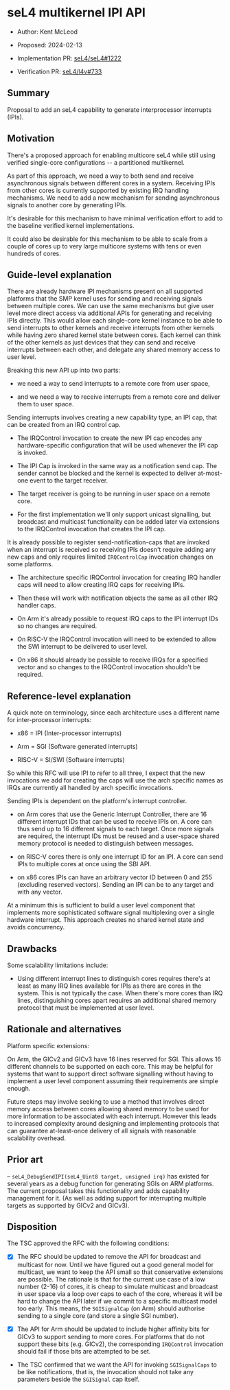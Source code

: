 <!--
  SPDX-License-Identifier: CC-BY-SA-4.0
  Copyright 2024 Kry10
-->

# seL4 multikernel IPI API

- Author: Kent McLeod
- Proposed: 2024-02-13

- Implementation PR: [seL4/seL4#1222]
- Verification PR: [seL4/l4v#733]

## Summary

Proposal to add an seL4 capability to generate interprocessor interrupts (IPIs).

## Motivation

There's a proposed approach for enabling multicore seL4 while still using
verified single-core configurations -- a partitioned multikernel.

As part of this approach, we need a way to both send and receive asynchronous
signals between different cores in a system. Receiving IPIs from other cores is
currently supported by existing IRQ handling mechanisms. We need to add a new
mechanism for sending asynchronous signals to another core by generating IPIs.

It's desirable for this mechanism to have minimal verification effort to add to
the baseline verified kernel implementations.

It could also be desirable for this mechanism to be able to scale from a couple
of cores up to very large multicore systems with tens or even hundreds of cores.

## Guide-level explanation

There are already hardware IPI mechanisms present on all supported platforms
that the SMP kernel uses for sending and receiving signals between multiple
cores. We can use the same mechanisms but give user level more direct access via
additional APIs for generating and receiving IPIs directly. This would allow
each single-core kernel instance to be able to send interrupts to other kernels
and receive interrupts from other kernels while having zero shared kernel state
between cores. Each kernel can think of the other kernels as just devices that
they can send and receive interrupts between each other, and delegate any shared
memory access to user level.

Breaking this new API up into two parts:

- we need a way to send interrupts to a remote core from user space,

- and we need a way to receive interrupts from a remote core and deliver them to
  user space.

Sending interrupts involves creating a new capability type, an IPI cap, that can
be created from an IRQ control cap.

- The IRQControl invocation to create the new IPI cap encodes any
  hardware-specific configuration that will be used whenever the IPI cap is
  invoked.

- The IPI Cap is invoked in the same way as a notification send cap. The sender
  cannot be blocked and the kernel is expected to deliver at-most-one event to
  the target receiver.

- The target receiver is going to be running in user space on a remote core.

- For the first implementation we'll only support unicast signalling, but
  broadcast and multicast functionality can be added later via extensions to the
  IRQControl invocation that creates the IPI cap.

It is already possible to register send-notification-caps that are invoked when
an interrupt is received so receiving IPIs doesn't require adding any new caps
and only requires limited `IRQControlCap` invocation changes on some platforms.

- The architecture specific IRQControl invocation for creating IRQ handler caps
  will need to allow creating IRQ caps for receiving IPIs.

- Then these will work with notification objects the same as all other IRQ
  handler caps.

- On Arm it's already possible to request IRQ caps to the IPI interrupt IDs so
  no changes are required.

- On RISC-V the IRQControl invocation will need to be extended to allow the SWI
  interrupt to be delivered to user level.

- On x86 it should already be possible to receive IRQs for a specified vector
  and so changes to the IRQControl invocation shouldn't be required.

## Reference-level explanation

A quick note on terminology, since each architecture uses a different name for
inter-processor interrupts:

- x86 = IPI (Inter-processor interrupts)

- Arm = SGI (Software generated interrupts)

- RISC-V = SI/SWI (Software interrupts)

So while this RFC will use IPI to refer to all three, I expect that the new
invocations we add for creating the caps will use the arch specific names as
IRQs are currently all handled by arch specific invocations.

Sending IPIs is dependent on the platform's interrupt controller.

- on Arm cores that use the Generic Interrupt Controller, there are 16 different
  interrupt IDs that can be used to receive IPIs on. A core can thus send up to
  16 different signals to each target. Once more signals are required, the
  interrupt IDs must be reused and a user-space shared memory protocol is needed
  to distinguish between messages.

- on RISC-V cores there is only one interrupt ID for an IPI. A core can send
  IPIs to multiple cores at once using the SBI API.

- on x86 cores IPIs can have an arbitrary vector ID between 0 and 255 (excluding
  reserved vectors). Sending an IPI can be to any target and with any vector.

At a minimum this is sufficient to build a user level component that implements
more sophisticated software signal multiplexing over a single hardware
interrupt. This approach creates no shared kernel state and avoids concurrency.

## Drawbacks

Some scalability limitations include:

- Using different interrupt lines to distinguish cores requires there's at least
  as many IRQ lines available for IPIs as there are cores in the system. This is
  not typically the case. When there's more cores than IRQ lines, distinguishing
  cores apart requires an additional shared memory protocol that must be
  implemented at user level.

## Rationale and alternatives

Platform specific extensions:

On Arm, the GICv2 and GICv3 have 16 lines reserved for SGI. This allows 16
different channels to be supported on each core. This may be helpful for systems
that want to support direct software signalling without having to implement a
user level component assuming their requirements are simple enough.

Future steps may involve seeking to use a method that involves direct memory
access between cores allowing shared memory to be used for more information to
be associated with each interrupt. However this leads to increased complexity
around designing and implementing protocols that can guarantee at-least-once
delivery of all signals with reasonable scalability overhead.

## Prior art

– `seL4_DebugSendIPI(seL4_Uint8 target, unsigned irq)` has existed for several
  years as a debug function for generating SGIs on ARM platforms. The current
  proposal takes this functionality and adds capability management for it. (As
  well as adding support for interrupting multiple targets as supported by GICv2
  and GICv3).

## Disposition

The TSC approved the RFC with the following conditions:

- [x] The RFC should be updated to remove the API for broadcast and multicast for
  now. Until we have figured out a good general model for multicast, we want to
  keep the API small so that conservative extensions are possible. The rationale
  is that for the current use case of a low number (2-16) of cores, it is cheap
  to simulate multicast and broadcast in user space via a loop over caps to each
  of the core, whereas it will be hard to change the API later if we commit to a
  specific multicast model too early. This means, the `SGISignalCap` (on Arm)
  should authorise sending to a single core (and store a single SGI number).

- [x] The API for Arm should be updated to include higher affinity bits for GICv3 to
  support sending to more cores. For platforms that do not support these bits
  (e.g. GICv2), the corresponding `IRQControl` invocation should fail if those
  bits are attempted to be set.

- The TSC confirmed that we want the API for invoking `SGISignalCaps` to be like
  notifications, that is, the invocation should not take any parameters beside
  the `SGISignal` cap itself.

[seL4/seL4#1222]: https://github.com/seL4/seL4/pull/1222
[seL4/l4v#733]: https://github.com/seL4/l4v/pull/733
